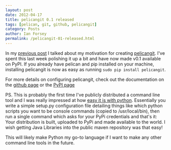```yaml
---
layout: post
date: 2012-04-17
title: pelicangit 0.1 released
tags: [pelican, git, github, pelicangit]
category: Posts
author: Ian Forsey
permalink: /pelicangit-01-released.html
---
```


In my [previous post](http://theon.github.com/powering-your-blog-with-pelican-and-git.html) I talked about my motivation for creating [pelicangit](https://github.com/theon/pelicangit). I've spent this last week polishing it up a bit and have now made v0.1 available on PyPI. If you already have pelican and pip installed on your machine, installing pelicangit is now as easy as running `sudo pip install pelicangit`.

For more details on configuring pelicangit, check out the documentation on the [github page](https://github.com/theon/pelicangit) or the [PyPI page](http://pypi.python.org/pypi?:action=display&name=pelicangit&version=0.1)

PS. This is probably the first time I've publicly distributed a command line tool and I was really impressed at how [easy it is with python](http://docs.python.org/distutils/index.html). Essentially you write a simple setup.py configuration file detailing things like which python scripts you want to be console commands (copied to /usr/local/bin), then run a single command which asks for your PyPi credentials and that's it: Your distribution is built, uploaded to PyPi and made available to the world. I wish getting Java Libraries into the public maven repository was that easy! 

This will likely make Python my go-to language if I want to make any other command line tools in the future.